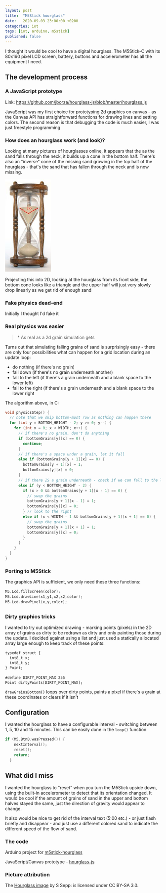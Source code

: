 ```yaml
---
layout: post
title:  "M5Stick hourglass"
date:   2020-09-03 23:00:00 +0200
categories: iot
tags: [iot, arduino, m5stick]
published: false
---
```


I thought it would be cool to have a digital hourglass. The M5Stick-C with its 80x160 pixel LCD screen, battery, buttons and accelerometer has all the equipment I need.

## The development process

### A JavaScript prototype

Link: https://github.com/jborza/hourglass-js/blob/master/hourglass.js

JavaScript was my first choice for prototyping 2d graphics on canvas - as the Canvas API has straightforward functions for drawing lines and setting colors. The second reason is that debugging the code is much easier, I was just freestyle programming

### How does an hourglass work (and look)?

Looking at many pictures of hourglasses online, it appears that the as the sand falls through the neck, it builds up a cone in the bottom half. There's also an "inverse" cone of the missing sand growing in the top half of the hourglass - that's the sand that has fallen through the neck and is now missing.

![an hourglass](/assets/m5stick-hourglass-real-hourglass.jpg)

Projecting this into 2D, looking at the hourglass from its front side, the bottom cone looks like a triangle and the upper half will just very slowly drop linearly as we get rid of enough sand

### Fake physics dead-end

 Initially I thought I'd fake it 

### Real physics was easier

>\* As real as a 2d grain simulation gets

Turns out that simulating falling grains of sand is surprisingly easy - there are only four possibilities what can happen for a grid location during an update loop:
- do nothing (if there's no grain)
- fall down (if there's no grain underneath another)
- fall to the left (if there's a grain underneath and a blank space to the lower left)
- fall to the right (if there's a grain underneath and a blank space to the lower right

The algorithm above, in C:

```c
void physicsStep() {
  // note that we skip bottom-most row as nothing can happen there
  for (int y = BOTTOM_HEIGHT - 2; y >= 0; y--) {
    for (int x = 0; x < WIDTH; x++) {
      // if there's no grain, don't do anything
      if (bottomGrains[y][x] == 0) {
        continue;
      }
      // if there's a space under a grain, let it fall
      else if (bottomGrains[y + 1][x] == 0) {
        bottomGrains[y + 1][x] = 1;
        bottomGrains[y][x] = 0;
      }
      // if there IS a grain underneath - check if we can fall to the left
      else if (y < BOTTOM_HEIGHT - 2) {
        if (x > 0 && bottomGrains[y + 1][x - 1] == 0) {
          // swap the grains
          bottomGrains[y + 1][x - 1] = 1;
          bottomGrains[y][x] = 0;
        } // look to the right
        else if (x < WIDTH - 1 && bottomGrains[y + 1][x + 1] == 0) {
          // swap the grains
          bottomGrains[y + 1][x + 1] = 1;
          bottomGrains[y][x] = 0;
        }
      }
    }
  }
}
```


### Porting to M5Stick

The graphics API is sufficient, we only need these three functions:

```c
M5.Lcd.fillScreen(color);
M5.Lcd.drawLine(x1,y1,x2,x2,color);
M5.Lcd.drawPixel(x,y,color);
```

## 


### Dirty graphics tricks

I wanted to try out optimized drawing - marking points (pixels) in the 2D array of grains as dirty to be redrawn as dirty and only painting those during the update. I decided against using a list and just used a statically allocated array large enough to keep track of these points:

```
typedef struct {
  int8_t x;
  int8_t y;
} Point;

#define DIRTY_POINT_MAX 255
Point dirtyPoints[DIRTY_POINT_MAX];
```

`drawGrainsBottom()` loops over dirty points, paints a pixel if there's a grain at these coordinates or clears if it isn't

## Configuration

I wanted the hourglass to have a configurable interval - switching between 1, 5, 10 and 15 minutes. This can be easily done in the `loop()` function:

```c
if (M5.BtnB.wasPressed()) {
    nextInterval();
    reset();
    return;
  }
```

## What did I miss

I wanted the hourglass to "reset" when you turn the M5Stick upside down, using the built-in accelerometer to detect that its orientation changed. It would be cool if the amount of grains of sand in the upper and bottom halves stayed the same, just the direction of gravity would appear to change.

It also would be nice to get rid of the interval text (5:00 etc.) - or just flash briefly and disappear - and just use a different colored sand to indicate the different speed of the flow of sand.

### The code

Arduino project for [m5stick-hourglass](https://github.com/jborza/m5stick_hourglass) 

JavaScript/Canvas prototype - [hourglass-js](https://github.com/jborza/hourglass-js)

### Picture attribution

The [Hourglass image](https://commons.wikimedia.org/wiki/File:Wooden_hourglass_3.jpg) by S Sepp: is licensed under CC BY-SA 3.0. 